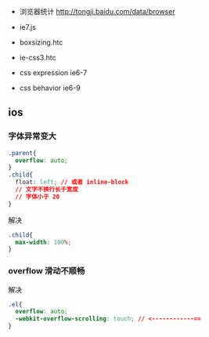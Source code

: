 * 浏览器统计 http://tongji.baidu.com/data/browser

* ie7.js
* boxsizing.htc
* ie-css3.htc
* css expression ie6-7
* css behavior ie6-9

## ios
### 字体异常变大
```css
.parent{
  overflow: auto;
}
.child{
  float: left; // 或者 inline-block
  // 文字不换行长于宽度
  // 字体小于 20
}
```
解决
```css
.child{
  max-width: 100%;
}
```
### overflow 滑动不顺畅
解决
```css
.el{
  overflow: auto;
  -webkit-overflow-scrolling: touch; // <------------==
}
```
